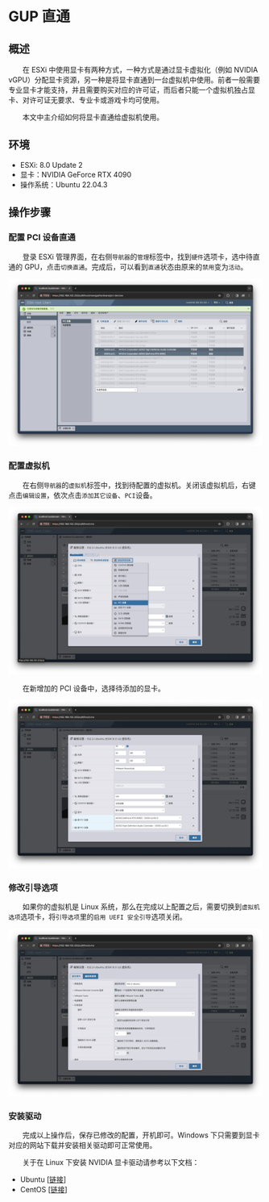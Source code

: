 # GUP 直通
## 概述
&emsp;&emsp;在 ESXi 中使用显卡有两种方式，一种方式是通过显卡虚拟化（例如 NVIDIA vGPU）分配显卡资源，另一种是将显卡直通到一台虚拟机中使用。前者一般需要专业显卡才能支持，并且需要购买对应的许可证，而后者只能一个虚拟机独占显卡、对许可证无要求、专业卡或游戏卡均可使用。

&emsp;&emsp;本文中主介绍如何将显卡直通给虚拟机使用。

## 环境

- ESXi: 8.0 Update 2
- 显卡：NVIDIA GeForce RTX 4090
- 操作系统：Ubuntu 22.04.3

## 操作步骤
### 配置 PCI 设备直通
&emsp;&emsp;登录 ESXi 管理界面，在右侧`导航器`的`管理`标签中，找到`硬件`选项卡，选中待直通的 GPU，点击`切换直通`。完成后，可以看到`直通`状态由原来的`禁用`变为`活动`。

![](./assets/gpu-pass-through_00.png)

### 配置虚拟机
&emsp;&emsp;在右侧`导航器`的`虚拟机`标签中，找到待配置的虚拟机。关闭该虚拟机后，右键点击`编辑设置`，依次点击`添加其它设备`、`PCI`设备。

![](./assets/gpu-pass-through_01.png)

&emsp;&emsp;在新增加的 PCI 设备中，选择待添加的显卡。

![](./assets/gpu-pass-through_02.png)

### 修改引导选项
&emsp;&emsp;如果你的虚拟机是 Linux 系统，那么在完成以上配置之后，需要切换到`虚拟机选项`选项卡，将`引导选项`里的`启用 UEFI 安全引导`选项关闭。

![](./assets/gpu-pass-through_03.png)

### 安装驱动
&emsp;&emsp;完成以上操作后，保存已修改的配置，开机即可。Windows 下只需要到显卡对应的网站下载并安装相关驱动即可正常使用。

&emsp;&emsp;关于在 Linux 下安装 NVIDIA 显卡驱动请参考以下文档：

- Ubuntu [[链接](/blogs/linux/debian/nvidia-driver)]
- CentOS [[链接](/blogs/linux/redhat/nvidia-driver)]